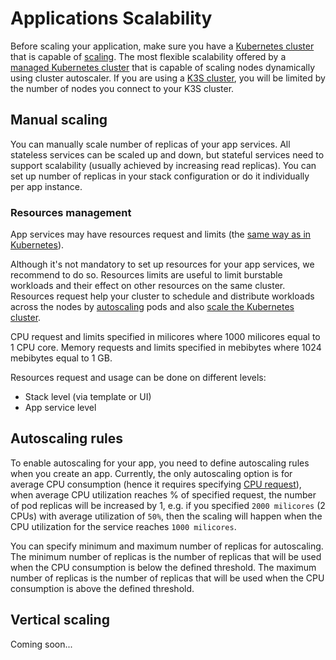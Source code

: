 # Applications Scalability

Before scaling your application, make sure you have a [Kubernetes cluster](../kubernetes/index.md) that is capable of [scaling](../kubernetes/scalability.md). The most flexible scalability offered by a [managed Kubernetes cluster](../kubernetes/managed.md) that is capable of scaling nodes dynamically using cluster autoscaler. If you are using a [K3S cluster](../kubernetes/k3s.md), you will be limited by the number of nodes you connect to your K3S cluster.

## Manual scaling

You can manually scale number of replicas of your app services. All stateless services can be scaled up and down, but stateful services need to support scalability (usually achieved by increasing read replicas). You can set up number of replicas in your stack configuration or do it individually per app instance.

### Resources management

App services may have resources request and limits (the [same way as in Kubernetes](https://kubernetes.io/docs/concepts/configuration/manage-resources-containers/)).

Although it's not mandatory to set up resources for your app services, we recommend to do so. Resources limits are useful to limit burstable workloads and their effect on other resources on the same cluster. Resources request help your cluster to schedule and distribute workloads across the nodes by [autoscaling](#autoscaling-rules) pods and also [scale the Kubernetes cluster](../kubernetes/scalability.md).

CPU request and limits specified in milicores where 1000 milicores equal to 1 CPU core. Memory requests and limits specified in mebibytes where 1024 mebibytes equal to 1 GB.

Resources request and usage can be done on different levels:

- Stack level (via template or UI)
- App service level

## Autoscaling rules

To enable autoscaling for your app, you need to define autoscaling rules when you create an app. Currently, the only autoscaling option is for average CPU consumption (hence it requires specifying [CPU request](#resources-management)), when average CPU utilization reaches % of specified request, the number of pod replicas will be increased by 1, e.g. if you specified `2000 milicores` (2 CPUs) with average utilization of `50%`, then the scaling will happen when the CPU utilization for the service reaches `1000 milicores`. 

You can specify minimum and maximum number of replicas for autoscaling. The minimum number of replicas is the number of replicas that will be used when the CPU consumption is below the defined threshold. The maximum number of replicas is the number of replicas that will be used when the CPU consumption is above the defined threshold.

## Vertical scaling

Coming soon...
